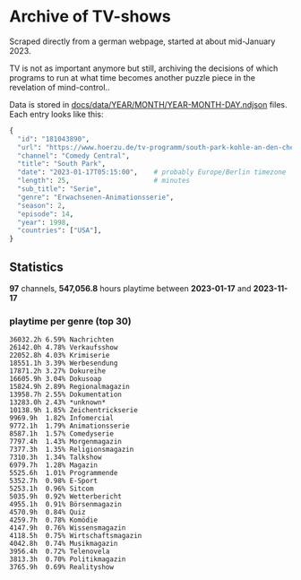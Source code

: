 # Archive of TV-shows

Scraped directly from a german webpage, started at about mid-January 2023.

TV is not as important anymore but still, archiving the decisions of which programs to run at what time
becomes another puzzle piece in the revelation of mind-control.. 

Data is stored in [docs/data/YEAR/MONTH/YEAR-MONTH-DAY.ndjson](docs/data/) files. 
Each entry looks like this:

```python
{
  "id": "181043890", 
  "url": "https://www.hoerzu.de/tv-programm/south-park-kohle-an-den-chefkoch/bid_181043890/", 
  "channel": "Comedy Central", 
  "title": "South Park", 
  "date": "2023-01-17T05:15:00",    # probably Europe/Berlin timezone 
  "length": 25,                     # minutes 
  "sub_title": "Serie", 
  "genre": "Erwachsenen-Animationsserie", 
  "season": 2, 
  "episode": 14, 
  "year": 1998, 
  "countries": ["USA"],
}
```

## Statistics

**97** channels, **547,056.8** hours playtime between **2023-01-17** and **2023-11-17**


### playtime per genre (top 30)

    36032.2h 6.59% Nachrichten
    26142.0h 4.78% Verkaufsshow
    22052.8h 4.03% Krimiserie
    18551.1h 3.39% Werbesendung
    17871.2h 3.27% Dokureihe
    16605.9h 3.04% Dokusoap
    15824.9h 2.89% Regionalmagazin
    13958.7h 2.55% Dokumentation
    13283.0h 2.43% *unknown*
    10138.9h 1.85% Zeichentrickserie
    9969.9h  1.82% Infomercial
    9772.1h  1.79% Animationsserie
    8587.1h  1.57% Comedyserie
    7797.4h  1.43% Morgenmagazin
    7377.3h  1.35% Religionsmagazin
    7310.3h  1.34% Talkshow
    6979.7h  1.28% Magazin
    5525.6h  1.01% Programmende
    5352.7h  0.98% E-Sport
    5253.1h  0.96% Sitcom
    5035.9h  0.92% Wetterbericht
    4955.1h  0.91% Börsenmagazin
    4570.9h  0.84% Quiz
    4259.7h  0.78% Komödie
    4147.9h  0.76% Wissensmagazin
    4118.5h  0.75% Wirtschaftsmagazin
    4042.8h  0.74% Musikmagazin
    3956.4h  0.72% Telenovela
    3813.3h  0.70% Politikmagazin
    3765.9h  0.69% Realityshow
